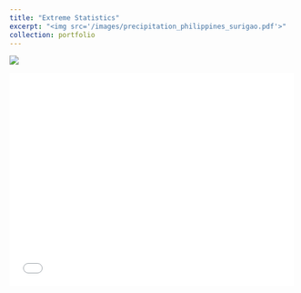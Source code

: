 ```yaml
---
title: "Extreme Statistics"
excerpt: "<img src='/images/precipitation_philippines_surigao.pdf'>"
collection: portfolio
---
```


<img src='/images/website_AIC_ExtremeStatistics.pdf'>

<embed src='/images/website_AIC_ExtremeStatistics.pdf' width="500" height="375" 
 type="application/pdf">
